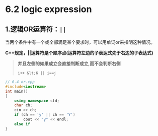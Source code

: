 # 6.2 logic expression

## 1.逻辑OR运算符：`||`

当两个条件中有一个或全部满足某个要求时，可以用单词or来指明这种情况。

**C++规定，||运算符是个顺序点(运算符左边的子表达式先于右边的子表达式)**

>   **并且左侧的如果成立会直接判断成立,而不会判断右侧**
>
>   `i++ &lt;6 || i==j`

```cpp
// 6.4 or.cpp
#include<iostream>
int main()
{
	using namespace std;
    char ch;
    cin >> ch;
    if (ch == 'y' || ch == 'Y')
        cout << "y" << endl;
    else if 
}
```

